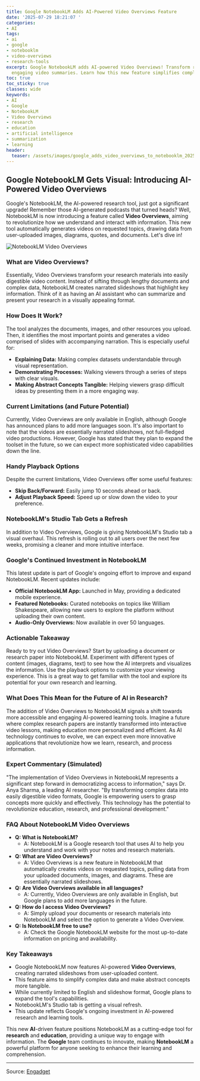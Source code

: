 ```yaml
---
title: Google NotebookLM Adds AI-Powered Video Overviews Feature
date: '2025-07-29 18:21:07 '
categories:
- AI
tags:
- ai
- google
- notebooklm
- video-overviews
- research-tools
excerpt: Google NotebookLM adds AI-powered Video Overviews! Transform research into
  engaging video summaries. Learn how this new feature simplifies complex data.
toc: true
toc_sticky: true
classes: wide
keywords:
- AI
- Google
- NotebookLM
- Video Overviews
- research
- education
- artificial intelligence
- summarization
- learning
header:
  teaser: /assets/images/google_adds_video_overviews_to_notebooklm_20250729182106.jpg
---
```


## Google NotebookLM Gets Visual: Introducing AI-Powered Video Overviews

Google's NotebookLM, the AI-powered research tool, just got a significant upgrade! Remember those AI-generated podcasts that turned heads? Well, NotebookLM is now introducing a feature called **Video Overviews**, aiming to revolutionize how we understand and interact with information. This new tool automatically generates videos on requested topics, drawing data from user-uploaded images, diagrams, quotes, and documents. Let's dive in!

![NotebookLM Video Overviews](https://o.aolcdn.com/images/dims?image_uri=https%3A%2F%2Fs.yimg.com%2Fos%2Fcreatr-uploaded-images%2F2025-07%2Fc2fb3470-6ca2-11f0-afef-ef8215fe47b6&resize=1400%2C828&client=19f2b5e49a271b2bde77&signature=af491f682a7e6177d42c796df429a1e28ea1492c)

### What are Video Overviews?

Essentially, Video Overviews transform your research materials into easily digestible video content. Instead of sifting through lengthy documents and complex data, NotebookLM creates narrated slideshows that highlight key information. Think of it as having an AI assistant who can summarize and present your research in a visually appealing format.

### How Does It Work?

The tool analyzes the documents, images, and other resources you upload. Then, it identifies the most important points and generates a video comprised of slides with accompanying narration. This is especially useful for:

*   **Explaining Data:** Making complex datasets understandable through visual representation.
*   **Demonstrating Processes:** Walking viewers through a series of steps with clear visuals.
*   **Making Abstract Concepts Tangible:** Helping viewers grasp difficult ideas by presenting them in a more engaging way.

### Current Limitations (and Future Potential)

Currently, Video Overviews are only available in English, although Google has announced plans to add more languages soon. It's also important to note that the videos are essentially narrated slideshows, not full-fledged video productions. However, Google has stated that they plan to expand the toolset in the future, so we can expect more sophisticated video capabilities down the line.

### Handy Playback Options

Despite the current limitations, Video Overviews offer some useful features:

*   **Skip Back/Forward:** Easily jump 10 seconds ahead or back.
*   **Adjust Playback Speed:** Speed up or slow down the video to your preference.

### NotebookLM's Studio Tab Gets a Refresh

In addition to Video Overviews, Google is giving NotebookLM's Studio tab a visual overhaul. This refresh is rolling out to all users over the next few weeks, promising a cleaner and more intuitive interface.

### Google's Continued Investment in NotebookLM

This latest update is part of Google's ongoing effort to improve and expand NotebookLM. Recent updates include:

*   **Official NotebookLM App:** Launched in May, providing a dedicated mobile experience.
*   **Featured Notebooks:** Curated notebooks on topics like William Shakespeare, allowing new users to explore the platform without uploading their own content.
*   **Audio-Only Overviews:** Now available in over 50 languages.

### Actionable Takeaway

Ready to try out Video Overviews? Start by uploading a document or research paper into NotebookLM. Experiment with different types of content (images, diagrams, text) to see how the AI interprets and visualizes the information. Use the playback options to customize your viewing experience. This is a great way to get familiar with the tool and explore its potential for your own research and learning.

### What Does This Mean for the Future of AI in Research?

The addition of Video Overviews to NotebookLM signals a shift towards more accessible and engaging AI-powered learning tools. Imagine a future where complex research papers are instantly transformed into interactive video lessons, making education more personalized and efficient. As AI technology continues to evolve, we can expect even more innovative applications that revolutionize how we learn, research, and process information.

### Expert Commentary (Simulated)

"The implementation of Video Overviews in NotebookLM represents a significant step forward in democratizing access to information," says Dr. Anya Sharma, a leading AI researcher. "By transforming complex data into easily digestible video formats, Google is empowering users to grasp concepts more quickly and effectively. This technology has the potential to revolutionize education, research, and professional development." 

### FAQ About NotebookLM Video Overviews

*   **Q: What is NotebookLM?**
    *   A: NotebookLM is a Google research tool that uses AI to help you understand and work with your notes and research materials.
*   **Q: What are Video Overviews?**
    *   A: Video Overviews is a new feature in NotebookLM that automatically creates videos on requested topics, pulling data from your uploaded documents, images, and diagrams. These are essentially narrated slideshows.
*   **Q: Are Video Overviews available in all languages?**
    *   A: Currently, Video Overviews are only available in English, but Google plans to add more languages in the future.
*   **Q: How do I access Video Overviews?**
    *   A: Simply upload your documents or research materials into NotebookLM and select the option to generate a Video Overview.
*   **Q: Is NotebookLM free to use?**
    *   A: Check the Google NotebookLM website for the most up-to-date information on pricing and availability.

### Key Takeaways

*   Google NotebookLM now features AI-powered **Video Overviews**, creating narrated slideshows from user-uploaded content.
*   This feature aims to simplify complex data and make abstract concepts more tangible.
*   While currently limited to English and slideshow format, Google plans to expand the tool's capabilities.
*   NotebookLM's Studio tab is getting a visual refresh.
*   This update reflects Google's ongoing investment in AI-powered research and learning tools.

This new **AI**-driven feature positions NotebookLM as a cutting-edge tool for **research** and **education**, providing a unique way to engage with information. The **Google** team continues to innovate, making **NotebookLM** a powerful platform for anyone seeking to enhance their learning and comprehension.

---

Source: [Engadget](https://www.engadget.com/ai/google-adds-video-overviews-to-notebooklm-181524866.html?src=rss)